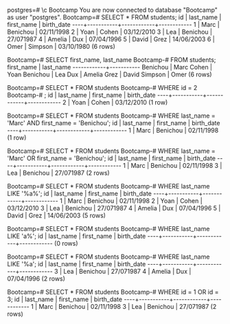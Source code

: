 postgres=# \c Bootcamp
You are now connected to database "Bootcamp" as user "postgres".
Bootcamp=# SELECT * FROM students;
 id | last_name | first_name | birth_date
----+-----------+------------+------------
  1 | Marc      | Benichou   | 02/11/1998
  2 | Yoan      | Cohen      | 03/12/2010
  3 | Lea       | Benichou   | 27/071987
  4 | Amelia    | Dux        | 07/04/1996
  5 | David     | Grez       | 14/06/2003
  6 | Omer      | Simpson    | 03/10/1980
(6 rows)



Bootcamp=# SELECT first_name, last_name
Bootcamp-# FROM students;
 first_name | last_name
------------+-----------
 Benichou   | Marc
 Cohen      | Yoan
 Benichou   | Lea
 Dux        | Amelia
 Grez       | David
 Simpson    | Omer
(6 rows)



Bootcamp=# SELECT * FROM students
Bootcamp-# WHERE id = 2
Bootcamp-# ;
 id | last_name | first_name | birth_date
----+-----------+------------+------------
  2 | Yoan      | Cohen      | 03/12/2010
(1 row)



Bootcamp=# SELECT * FROM students
Bootcamp-# WHERE last_name = 'Marc' AND first_name = 'Benichou';
 id | last_name | first_name | birth_date
----+-----------+------------+------------
  1 | Marc      | Benichou   | 02/11/1998
(1 row)



Bootcamp=# SELECT * FROM students
Bootcamp-# WHERE last_name = 'Marc' OR first_name = 'Benichou';
 id | last_name | first_name | birth_date
----+-----------+------------+------------
  1 | Marc      | Benichou   | 02/11/1998
  3 | Lea       | Benichou   | 27/071987
(2 rows)



Bootcamp=# SELECT * FROM students
Bootcamp-# WHERE last_name LIKE '%a%';
 id | last_name | first_name | birth_date
----+-----------+------------+------------
  1 | Marc      | Benichou   | 02/11/1998
  2 | Yoan      | Cohen      | 03/12/2010
  3 | Lea       | Benichou   | 27/071987
  4 | Amelia    | Dux        | 07/04/1996
  5 | David     | Grez       | 14/06/2003
(5 rows)


Bootcamp=# SELECT * FROM students
Bootcamp-# WHERE last_name LIKE 'a%';
 id | last_name | first_name | birth_date
----+-----------+------------+------------
(0 rows)



Bootcamp=# SELECT * FROM students
Bootcamp-# WHERE last_name LIKE '%a';
 id | last_name | first_name | birth_date
----+-----------+------------+------------
  3 | Lea       | Benichou   | 27/071987
  4 | Amelia    | Dux        | 07/04/1996
(2 rows)



Bootcamp=# SELECT * FROM students
Bootcamp-# WHERE id = 1 OR id = 3;
 id | last_name | first_name | birth_date
----+-----------+------------+------------
  1 | Marc      | Benichou   | 02/11/1998
  3 | Lea       | Benichou   | 27/071987
(2 rows)